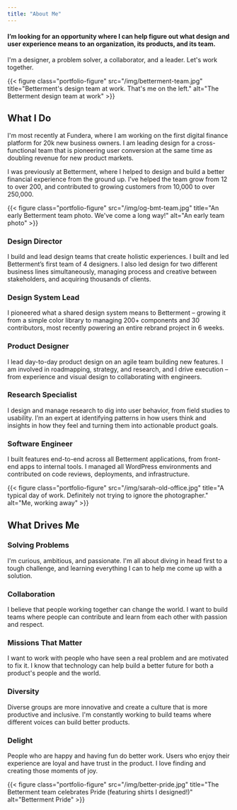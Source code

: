 ```yaml
---
title: "About Me"
---
```


#### I’m looking for an opportunity where I can help figure out what design and user experience means to an organization, its products, and its team.

I'm a designer, a problem solver, a collaborator, and a leader. Let's work together.

{{< figure class="portfolio-figure" src="/img/betterment-team.jpg" title="Betterment's design team at work. That's me on the left." alt="The Betterment design team at work" >}}

## What I Do

I'm most recently at Fundera, where I am working on the first digital finance platform for 20k new business owners. I am leading design for a cross-functional team that is pioneering user conversion at the same time as doubling revenue for new product markets.

I was previously at Betterment, where I helped to design and build a better financial experience from the ground up. I’ve helped the team grow from 12 to over 200, and contributed to growing customers from 10,000 to over 250,000.

{{< figure class="portfolio-figure" src="/img/og-bmt-team.jpg" title="An early Betterment team photo. We've come a long way!" alt="An early team photo" >}}

### Design Director

I build and lead design teams that create holistic experiences. I built and led Betterment’s first team of 4 designers. I also led design for two different business lines simultaneously, managing process and creative between stakeholders, and acquiring thousands of clients.

### Design System Lead

I pioneered what a shared design system means to Betterment – growing it from a simple color library to managing 200+ components and 30 contributors, most recently powering an entire rebrand project in 6 weeks.

### Product Designer

I lead day-to-day product design on an agile team building new features. I am involved in roadmapping, strategy, and research, and I drive execution – from experience and visual design to collaborating with engineers.

### Research Specialist

I design and manage research to dig into user behavior, from field studies to usability. I’m an expert at identifying patterns in how users think and insights in how they feel and turning them into actionable product goals.

### Software Engineer

I built features end-to-end across all Betterment applications, from front- end apps to internal tools. I managed all WordPress environments and contributed on code reviews, deployments, and infrastructure.


{{< figure class="portfolio-figure" src="/img/sarah-old-office.jpg" title="A typical day of work. Definitely not trying to ignore the photographer." alt="Me, working away" >}}

## What Drives Me

### Solving Problems

I'm curious, ambitious, and passionate. I'm all about diving in head first to a tough challenge, and learning everything I can to help me come up with a solution.

### Collaboration

I believe that people working together can change the world. I want to build teams where people can contribute and learn from each other with passion and respect.

### Missions That Matter

I want to work with people who have seen a real problem and are motivated to fix it. I know that technology can help build a better future for both a product's people and the world.

### Diversity

Diverse groups are more innovative and create a culture that is more productive and inclusive. I'm constantly working to build teams where different voices can build better products.

### Delight

People who are happy and having fun do better work. Users who enjoy their experience are loyal and have trust in the product. I love finding and creating those moments of joy.

{{< figure class="portfolio-figure" src="/img/better-pride.jpg" title="The Betterment team celebrates Pride (featuring shirts I designed!)" alt="Betterment Pride" >}}
